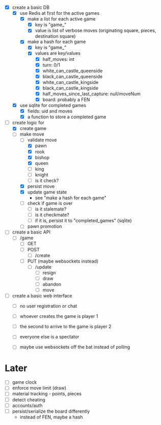 - [x] create a basic DB
  - [x] use Redis at first for the active games
    - [x] make a list for each active game
        - [x] key is "game_<uid>"
        - [x] value is list of verbose moves (originating square, pieces, destination square)
    - [x] make a hash for each game
        - [x] key is "game_<uid>"
        - [x] values are key/values
            - [x] half_moves: int
            - [x] turn: 0/1
            - [x] white_can_castle_queenside
            - [x] black_can_castle_queenside
            - [x] white_can_castle_kingside
            - [x] black_can_castle_kingside
            - [x] half_moves_since_last_capture: null/moveNum
            - [x] board: probably a FEN
  - [x] use sqlite for completed games
    - [x] fields: uid and moves
    - [x] a function to store a completed game
- [ ] create logic for
  - [x] create game
  - [ ] make move
    - [ ] validate move
        - [x] pawn
        - [x] rook
        - [x] bishop
        - [x] queen
        - [ ] king
        - [ ] knight
        - [ ] is it check?
    - [x] persist move
    - [x] update game state
        - see "make a hash for each game"
    - [ ] check if game is over
        - [ ] is it stalemate?
        - [ ] is it checkmate?
        - [ ] if it is, persist it to "completed_games" (sqlite)
    - [ ] pawn promotion
- [ ] create a basic API
  - [ ] /game
    - [ ] GET
    - [ ] POST
        - [ ] /create
    - [ ] PUT (maybe websockets instead)
        - [ ] /update
            - [ ] resign
            - [ ] draw
            - [ ] abandon
            - [ ] move
- [ ] create a basic web interface
  - [ ] no user registration or chat
  - [ ] whoever creates the game is player 1
  - [ ] the second to arrive to the game is player 2
  - [ ] everyone else is a spectator
  - [ ] maybe use websockets off the bat instead of polling


# Later

- [ ] game clock
- [ ] enforce move limit (draw)
- [ ] material tracking - points, pieces
- [ ] detect cheating
- [ ] accounts/auth
- [ ] persist/serialize the board differently
  - instead of FEN, maybe a hash
